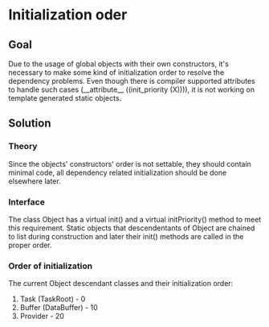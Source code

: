# Initialization oder
## Goal
Due to the usage of global objects with their own constructors, it's necessary to make some kind of initialization order to resolve the dependency problems.
Even though there is compiler supported attributes to handle such cases (\_\_attribute\_\_ ((init\_priority (X)))), it is not working on template generated static objects.
## Solution
### Theory
Since the objects' constructors' order is not settable, they should contain minimal code, all dependency related initialization should be done elsewhere later.
### Interface
The class Object has a virtual init() and a virtual initPriority() method to meet this requirement.
Static objects that descendentants of Object are chained to list during construction and later their init() methods are called in the proper order.
### Order of initialization
The current Object descendant classes and their initialization order:
 1. Task (TaskRoot) - 0
 1. Buffer (DataBuffer) - 10
 1. Provider - 20

